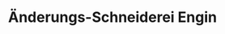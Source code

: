 ---
title: "Änderungs-Schneiderei Engin"
url: /nuernberg/aenderungs-schneiderei-engin/
shop: Schneiderei
---